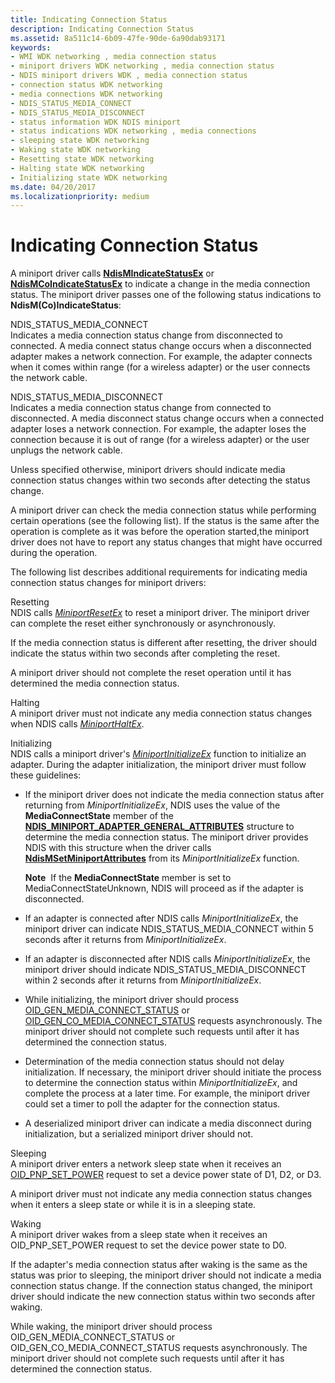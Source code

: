 ```yaml
---
title: Indicating Connection Status
description: Indicating Connection Status
ms.assetid: 8a511c14-6b09-47fe-90de-6a90dab93171
keywords:
- WMI WDK networking , media connection status
- miniport drivers WDK networking , media connection status
- NDIS miniport drivers WDK , media connection status
- connection status WDK networking
- media connections WDK networking
- NDIS_STATUS_MEDIA_CONNECT
- NDIS_STATUS_MEDIA_DISCONNECT
- status information WDK NDIS miniport
- status indications WDK networking , media connections
- sleeping state WDK networking
- Waking state WDK networking
- Resetting state WDK networking
- Halting state WDK networking
- Initializing state WDK networking
ms.date: 04/20/2017
ms.localizationpriority: medium
---
```


# Indicating Connection Status





A miniport driver calls [**NdisMIndicateStatusEx**](https://msdn.microsoft.com/library/windows/hardware/ff563600) or [**NdisMCoIndicateStatusEx**](https://msdn.microsoft.com/library/windows/hardware/ff563562) to indicate a change in the media connection status. The miniport driver passes one of the following status indications to **NdisM(Co)IndicateStatus**:

<a href="" id="ndis-status-media-connect"></a>NDIS\_STATUS\_MEDIA\_CONNECT  
Indicates a media connection status change from disconnected to connected. A media connect status change occurs when a disconnected adapter makes a network connection. For example, the adapter connects when it comes within range (for a wireless adapter) or the user connects the network cable.

<a href="" id="ndis-status-media-disconnect"></a>NDIS\_STATUS\_MEDIA\_DISCONNECT  
Indicates a media connection status change from connected to disconnected. A media disconnect status change occurs when a connected adapter loses a network connection. For example, the adapter loses the connection because it is out of range (for a wireless adapter) or the user unplugs the network cable.

Unless specified otherwise, miniport drivers should indicate media connection status changes within two seconds after detecting the status change.

A miniport driver can check the media connection status while performing certain operations (see the following list). If the status is the same after the operation is complete as it was before the operation started,the miniport driver does not have to report any status changes that might have occurred during the operation.

The following list describes additional requirements for indicating media connection status changes for miniport drivers:

<a href="" id="resetting"></a>Resetting  
NDIS calls [*MiniportResetEx*](https://msdn.microsoft.com/library/windows/hardware/ff559432) to reset a miniport driver. The miniport driver can complete the reset either synchronously or asynchronously.

If the media connection status is different after resetting, the driver should indicate the status within two seconds after completing the reset.

A miniport driver should not complete the reset operation until it has determined the media connection status.

<a href="" id="halting"></a>Halting  
A miniport driver must not indicate any media connection status changes when NDIS calls [*MiniportHaltEx*](https://msdn.microsoft.com/library/windows/hardware/ff559388).

<a href="" id="initializing"></a>Initializing  
NDIS calls a miniport driver's [*MiniportInitializeEx*](https://msdn.microsoft.com/library/windows/hardware/ff559389) function to initialize an adapter. During the adapter initialization, the miniport driver must follow these guidelines:

-   If the miniport driver does not indicate the media connection status after returning from *MiniportInitializeEx*, NDIS uses the value of the **MediaConnectState** member of the [**NDIS\_MINIPORT\_ADAPTER\_GENERAL\_ATTRIBUTES**](https://msdn.microsoft.com/library/windows/hardware/ff565923) structure to determine the media connection status. The miniport driver provides NDIS with this structure when the driver calls [**NdisMSetMiniportAttributes**](https://msdn.microsoft.com/library/windows/hardware/ff563672) from its *MiniportInitializeEx* function.

    **Note**  If the **MediaConnectState** member is set to MediaConnectStateUnknown, NDIS will proceed as if the adapter is disconnected.

     

-   If an adapter is connected after NDIS calls *MiniportInitializeEx*, the miniport driver can indicate NDIS\_STATUS\_MEDIA\_CONNECT within 5 seconds after it returns from *MiniportInitializeEx*.

-   If an adapter is disconnected after NDIS calls *MiniportInitializeEx*, the miniport driver should indicate NDIS\_STATUS\_MEDIA\_DISCONNECT within 2 seconds after it returns from *MiniportInitializeEx*.

-   While initializing, the miniport driver should process [OID\_GEN\_MEDIA\_CONNECT\_STATUS](https://msdn.microsoft.com/library/windows/hardware/ff569604) or [OID\_GEN\_CO\_MEDIA\_CONNECT\_STATUS](https://msdn.microsoft.com/library/windows/hardware/ff569455) requests asynchronously. The miniport driver should not complete such requests until after it has determined the connection status.

-   Determination of the media connection status should not delay initialization. If necessary, the miniport driver should initiate the process to determine the connection status within *MiniportInitializeEx*, and complete the process at a later time. For example, the miniport driver could set a timer to poll the adapter for the connection status.

-   A deserialized miniport driver can indicate a media disconnect during initialization, but a serialized miniport driver should not.

<a href="" id="sleeping"></a>Sleeping  
A miniport driver enters a network sleep state when it receives an [OID\_PNP\_SET\_POWER](https://msdn.microsoft.com/library/windows/hardware/ff569780) request to set a device power state of D1, D2, or D3.

A miniport driver must not indicate any media connection status changes when it enters a sleep state or while it is in a sleeping state.

<a href="" id="waking"></a>Waking  
A miniport driver wakes from a sleep state when it receives an OID\_PNP\_SET\_POWER request to set the device power state to D0.

If the adapter's media connection status after waking is the same as the status was prior to sleeping, the miniport driver should not indicate a media connection status change. If the connection status changed, the miniport driver should indicate the new connection status within two seconds after waking.

While waking, the miniport driver should process OID\_GEN\_MEDIA\_CONNECT\_STATUS or OID\_GEN\_CO\_MEDIA\_CONNECT\_STATUS requests asynchronously. The miniport driver should not complete such requests until after it has determined the connection status.

 

 





